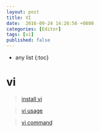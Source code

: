 ```yaml
---
layout: post
title: VI
date:  2016-09-24 14:20:56 +0800
categories: [Editor]
tags: [vi]
published: false
---
```



* any list
{:toc}

# vi

> [install vi](http://www.jianshu.com/p/a78c057b631c)

> [vi usage](http://www.jianshu.com/p/c490fc15c489)

> [vi command](http://www.jianshu.com/p/9206a46240c9)



